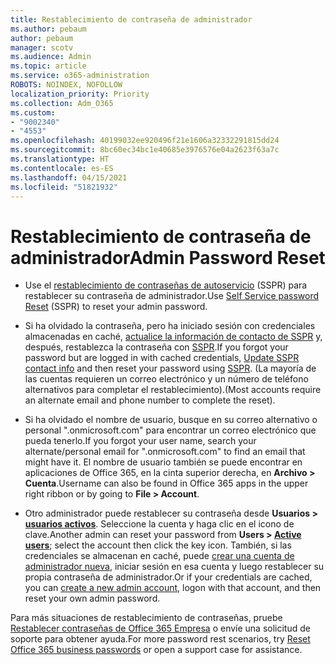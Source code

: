 ```yaml
---
title: Restablecimiento de contraseña de administrador
ms.author: pebaum
author: pebaum
manager: scotv
ms.audience: Admin
ms.topic: article
ms.service: o365-administration
ROBOTS: NOINDEX, NOFOLLOW
localization_priority: Priority
ms.collection: Adm_O365
ms.custom:
- "9002340"
- "4553"
ms.openlocfilehash: 40199032ee920496f21e1606a32332291815dd24
ms.sourcegitcommit: 8bc60ec34bc1e40685e3976576e04a2623f63a7c
ms.translationtype: HT
ms.contentlocale: es-ES
ms.lasthandoff: 04/15/2021
ms.locfileid: "51821932"
---
```

# <a name="admin-password-reset"></a><span data-ttu-id="70648-102">Restablecimiento de contraseña de administrador</span><span class="sxs-lookup"><span data-stu-id="70648-102">Admin Password Reset</span></span>

- <span data-ttu-id="70648-103">Use el [restablecimiento de contraseñas de autoservicio](https://passwordreset.microsoftonline.com/) (SSPR) para restablecer su contraseña de administrador.</span><span class="sxs-lookup"><span data-stu-id="70648-103">Use [Self Service password Reset](https://passwordreset.microsoftonline.com/) (SSPR) to reset your admin password.</span></span>

- <span data-ttu-id="70648-104">Si ha olvidado la contraseña, pero ha iniciado sesión con credenciales almacenadas en caché, [actualice la información de contacto de SSPR](https://go.microsoft.com/fwlink/?linkid=849451) y, después, restablezca la contraseña con [SSPR](https://passwordreset.microsoftonline.com/).</span><span class="sxs-lookup"><span data-stu-id="70648-104">If you forgot your password but are logged in with cached credentials, [Update SSPR contact info](https://go.microsoft.com/fwlink/?linkid=849451) and then reset your password using [SSPR](https://passwordreset.microsoftonline.com/).</span></span>  <span data-ttu-id="70648-105">(La mayoría de las cuentas requieren un correo electrónico y un número de teléfono alternativos para completar el restablecimiento).</span><span class="sxs-lookup"><span data-stu-id="70648-105">(Most accounts require an alternate email and phone number to complete the reset).</span></span>

- <span data-ttu-id="70648-106">Si ha olvidado el nombre de usuario, busque en su correo alternativo o personal ".onmicrosoft.com" para encontrar un correo electrónico que pueda tenerlo.</span><span class="sxs-lookup"><span data-stu-id="70648-106">If you forgot your user name, search your alternate/personal email for ".onmicrosoft.com" to find an email that might have it.</span></span>  <span data-ttu-id="70648-107">El nombre de usuario también se puede encontrar en aplicaciones de Office 365, en la cinta superior derecha, en **Archivo > Cuenta**.</span><span class="sxs-lookup"><span data-stu-id="70648-107">Username can also be found in Office 365 apps in the upper right ribbon or by going to **File > Account**.</span></span>

- <span data-ttu-id="70648-108">Otro administrador puede restablecer su contraseña desde **Usuarios > [usuarios activos](https://portal.office.com/adminportal/home#/users)**. Seleccione la cuenta y haga clic en el icono de clave.</span><span class="sxs-lookup"><span data-stu-id="70648-108">Another admin can reset your password from **Users > [Active users](https://portal.office.com/adminportal/home#/users)**; select the account then click the key icon.</span></span>  <span data-ttu-id="70648-109">También, si las credenciales se almacenan en caché, puede [crear una cuenta de administrador nueva](https://portal.office.com/adminportal/home#/users), iniciar sesión en esa cuenta y luego restablecer su propia contraseña de administrador.</span><span class="sxs-lookup"><span data-stu-id="70648-109">Or if your credentials are cached, you can [create a new admin account](https://portal.office.com/adminportal/home#/users), logon with that account, and then reset your own admin password.</span></span>

<span data-ttu-id="70648-110">Para más situaciones de restablecimiento de contraseñas, pruebe [Restablecer contraseñas de Office 365 Empresa](https://docs.microsoft.com/microsoft-365/admin/add-users/reset-passwords) o envíe una solicitud de soporte para obtener ayuda.</span><span class="sxs-lookup"><span data-stu-id="70648-110">For more password rest scenarios, try [Reset Office 365 business passwords](https://docs.microsoft.com/microsoft-365/admin/add-users/reset-passwords) or open a support case for assistance.</span></span>
